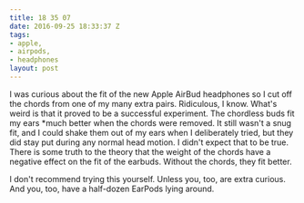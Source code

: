 ```yaml
---
title: 18 35 07
date: 2016-09-25 18:33:37 Z
tags:
- apple,
- airpods,
- headphones
layout: post
---
```


I was curious about the fit of the new Apple AirBud headphones so I cut off the chords from one of my many extra pairs. Ridiculous, I know. What's weird is that it proved to be a successful experiment. The chordless buds fit my ears *much better when the chords were removed. It still wasn't a snug fit, and I could shake them out of my ears when I deliberately tried, but they did stay put during any normal head motion. I didn't expect that to be true. There is some truth to the theory that the weight of the chords have a negative effect on the fit of the earbuds. Without the chords, they fit better. 

I don't recommend trying this yourself. Unless you, too, are extra curious. And you, too, have a half-dozen EarPods lying around.
